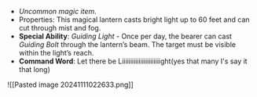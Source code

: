 - _Uncommon magic item_.
- Properties: This magical lantern casts bright light up to 60 feet and can cut through mist and fog.
- **Special Ability**: _Guiding Light_ - Once per day, the bearer can cast _Guiding Bolt_ through the lantern’s beam. The target must be visible within the light’s reach.
- **Command Word**: Let there be Liiiiiiiiiiiiiiiiiiiiiiight(yes that many I's say it that long)

![[Pasted image 20241111022633.png]]